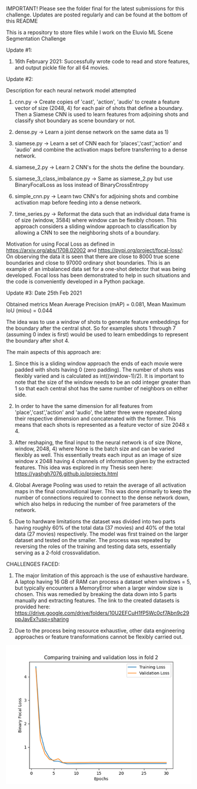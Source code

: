 IMPORTANT!
Please see the folder final for the latest submissions for this challenge. Updates are posted regularly and can be found at the bottom of this README


This is a repository to store files while I work on the Eluvio ML Scene Segmentation Challenge

Update #1:
1) 16th February 2021: Successfully wrote code to read and store features, and output pickle file for all 64 movies.

Update #2:

Description for each neural network model attempted

1) cnn.py -> Create copies of 'cast', 'action', 'audio' to create a feature vector of size (2048, 4) for each pair of shots that define a boundary. Then a Siamese CNN is used to learn features from adjoining shots and classify shot boundary as scene boundary or not.

2) dense.py -> Learn a joint dense network on the same data as 1)

3) siamese.py -> Learn a set of CNN each for 'places','cast','action' and 'audio' and combine the activation maps before transferring to a dense network.

4) siamese_2.py -> Learn 2 CNN's for the shots the define the boundary.

5) siamese_3_class_imbalance.py -> Same as siamese_2.py but use BinaryFocalLoss as loss instead of BinaryCrossEntropy

6) simple_cnn.py -> Learn two CNN's for adjoining shots and combine activation map before feeding into a dense network.

7) time_series.py -> Reformat the data such that an individual data frame is of size (window, 3584) where window can be flexibly chosen. This approach considers a sliding window approach to classification by allowing a CNN to see the neighboring shots of a boundary.

Motivation for using Focal Loss as defined in https://arxiv.org/abs/1708.02002 and https://pypi.org/project/focal-loss/:
On observing the data it is seen that there are close to 8000 true scene boundaries and close to 97000 ordinary shot boundaries. This is an example of an imbalanced data set for a one-shot detector that was being developed. Focal loss has been demonstrated to help in such situations and the code is conveniently developed in a Python package.

Update #3: Date 25th Feb 2021

Obtained metrics Mean Average Precision (mAP) = 0.081, Mean Maximum IoU (miou) = 0.044

The idea was to use a window of shots to generate feature embeddings for the boundary after the central shot. So for examples shots 1 through 7 (assuming 0 index is first) would be used to learn embeddings to represent the boundary after shot 4. 

The main aspects of this approach are:

1) Since this is a sliding window approach the ends of each movie were padded with shots having 0 (zero padding). The number of shots was flexibly varied and is calculated as int((window-1)/2). It is important to note that the size of the window needs to be an odd integer greater than 1 so that each central shot has the same number of neighbors on either side. 

2) In order to have the same dimension for all features from 'place','cast','action' and 'audio', the latter three were repeated along their respective dimension and concatenated with the former. This means that each shots is represented as a feature vector of size 2048 x 4.

3) After reshaping, the final input to the neural network is of size (None, window, 2048, 4) where None is the batch size and can be varied flexibly as well. This essentially treats each input as an image of size window x 2048 having 4 channels of information given by the extracted features. This idea was explored in my Thesis seen here: https://yashgh7076.github.io/projects.html

4) Global Average Pooling was used to retain the average of all activation maps in the final convolutional layer. This was done primarily to keep the number of connections required to connect to the dense network down, which also helps in reducing the number of free parameters of the network.

5) Due to hardware limitations the dataset was divided into two parts having roughly 60% of the total data (37 movies) and 40% of the total data (27 movies) respectively. The model was first trained on the larger dataset and tested on the smaller. The process was repeated by reversing the roles of the training and testing data sets, essentially serving as a 2-fold crossvalidation.

CHALLENGES FACED:
1) The major limitation of this approach is the use of exhaustive hardware. A laptop having 16 GB of RAM can process a dataset when windows = 5, but typically encounters a MemoryError when a larger window size is chosen. This was remedied by breaking the data down into 5 parts manually and extracting features. The link to the created datasets is provided here: https://drive.google.com/drive/folders/10U2EFCuH1fP5Wc0cf7Abn9c29ppJavEx?usp=sharing

2) Due to the process being resource exhaustive, other data engineering approaches or feature transformations cannot be flexibly carried out.

![Model training: fold 2](https://github.com/Yashgh7076/Eluvio-ML-Scene-Segmentation/blob/main/images/Fold_2.png)
